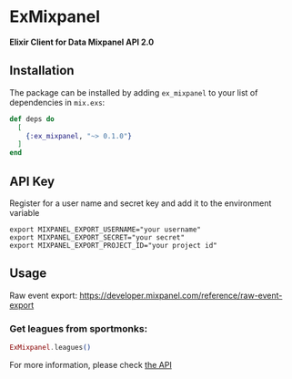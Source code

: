 # ExMixpanel

**Elixir Client for Data Mixpanel API 2.0**

## Installation

The package can be installed by adding `ex_mixpanel` to your list of dependencies in `mix.exs`:

```elixir
def deps do
  [
    {:ex_mixpanel, "~> 0.1.0"}
  ]
end
```

## API Key

Register for a user name and secret key and add it to the environment variable
```
export MIXPANEL_EXPORT_USERNAME="your username"
export MIXPANEL_EXPORT_SECRET="your secret"
export MIXPANEL_EXPORT_PROJECT_ID="your project id"
```

## Usage

Raw event export: https://developer.mixpanel.com/reference/raw-event-export



### Get leagues from sportmonks:

```elixir
ExMixpanel.leagues()
```

For more information, please check [the API](https://github.com/vnnoder/ex_mixpanel/blob/master/lib/ex_mixpanel.ex)

